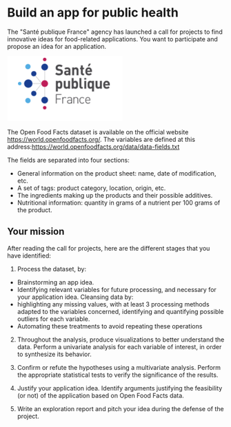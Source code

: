 # Build an app for public health
The "Santé publique France" agency has launched a call for projects to find innovative ideas for food-related applications. 
You want to participate and propose an idea for an application.

<img src="img.png">

The Open Food Facts dataset is available on the official website https://world.openfoodfacts.org/. The variables are defined at this address:https://world.openfoodfacts.org/data/data-fields.txt

The fields are separated into four sections:

- General information on the product sheet: name, date of modification, etc.
- A set of tags: product category, location, origin, etc.
- The ingredients making up the products and their possible additives.
- Nutritional information: quantity in grams of a nutrient per 100 grams of the product.

## Your mission
After reading the call for projects, here are the different stages that you have identified:

1) Process the dataset, by:

- Brainstorming an app idea.
- Identifying relevant variables for future processing, and necessary for your application idea.
Cleansing data by:
- highlighting any missing values, with at least 3 processing methods adapted to the variables concerned,
 identifying and quantifying possible outliers for each variable.
- Automating these treatments to avoid repeating these operations

2) Throughout the analysis, produce visualizations to better understand the data. Perform a univariate analysis for each variable of interest, 
in order to synthesize its behavior.

3) Confirm or refute the hypotheses using a multivariate analysis. Perform the appropriate statistical tests to verify the significance of the results.

4) Justify your application idea. Identify arguments justifying the feasibility (or not) of the application based on Open Food Facts data.

5) Write an exploration report and pitch your idea during the defense of the project.
